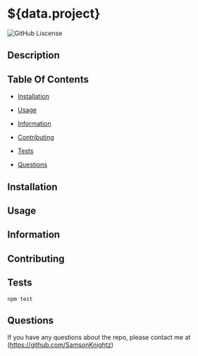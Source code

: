 # ${data.project}
![GitHub Liscense](https://img.shields.io/badge/license-${data.license})
## Description

## Table Of Contents

 * [Installation](#Installation)

 * [Usage](#Usage)

 * [Information](#Information)

 * [Contributing](#Contributing)

 * [Tests](#Tests)

 * [Questions](#Questions)
## Installation

## Usage

## Information

## Contributing

## Tests

```
npm test
```

## Questions

If you have any questions about the repo, please contact me at (https://github.com/SamsonKnightz)



